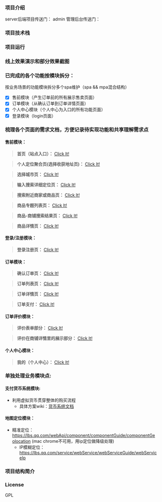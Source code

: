 
### 项目介绍

server后端项目传送门：
admin 管理后台传送门：

### 项目技术栈

### 项目运行

### 线上效果演示和部分效果截图

### 已完成的各个功能按模块拆分：
按业务场景的功能模块拆分多个spa维护（spa && mpa混合结构）
* [x] 售前模块（产生订单前的所有展示售卖页面）
* [x] 订单模块（从确认订单到订单详情页面）
* [x] 个人中心模块（个人中心为入口的所有功能页面）
* [x] 登录模块（login页面）

### 梳理各个页面的需求文档，方便记录待实现功能和共享理解需求点
#### 售前模块：
> **首页（站点入口）：**
[Click It!](https://github.com/exp-express/hi-user/wiki/%E7%AB%99%E7%82%B9%E9%A6%96%E9%A1%B5(%E5%85%A5%E5%8F%A3))

> **个人定位聚合页(选择收获地址页)：**
[Click It!](https://github.com/exp-express/hi-user/wiki/%E4%B8%AA%E4%BA%BA%E5%AE%9A%E4%BD%8D%E8%81%9A%E5%90%88%E9%A1%B5(%E9%80%89%E6%8B%A9%E6%94%B6%E8%8E%B7%E5%9C%B0%E5%9D%80%E9%A1%B5))

> **选择城市页：**
[Click It!](https://github.com/exp-express/hi-user/wiki/%E9%80%89%E6%8B%A9%E5%9F%8E%E5%B8%82%E9%A1%B5)

> **输入搜索详细定位页：**
[Click It!](https://github.com/exp-express/hi-user/wiki/%E8%BE%93%E5%85%A5%E6%90%9C%E7%B4%A2%E8%AF%A6%E7%BB%86%E5%AE%9A%E4%BD%8D%E9%A1%B5)

> **搜索附近商家或商品页：**
[Click It!](https://github.com/exp-express/hi-user/wiki/%E6%90%9C%E7%B4%A2%E9%99%84%E8%BF%91%E5%95%86%E5%AE%B6%E6%88%96%E5%95%86%E5%93%81%E9%A1%B5)

> **商品专题列表页：**
[Click It!](https://github.com/exp-express/hi-user/wiki/%E5%95%86%E5%93%81%E4%B8%93%E9%A2%98%E5%88%97%E8%A1%A8%E9%A1%B5)

> **商品-商铺搜索结果页：**
[Click It!](https://github.com/exp-express/hi-user/wiki/%E5%95%86%E5%93%81-%E5%95%86%E9%93%BA%E6%90%9C%E7%B4%A2%E7%BB%93%E6%9E%9C%E9%A1%B5)

> **商品详情页：**
[Click It!](https://github.com/exp-express/hi-user/wiki/%E5%95%86%E5%93%81%E8%AF%A6%E6%83%85%E9%A1%B5)

#### 登录/注册模块：
> **登录注册页：**
[Click It!](https://github.com/exp-express/hi-user/wiki/%E7%99%BB%E5%BD%95%E6%B3%A8%E5%86%8C%E9%A1%B5)

#### 订单模块：
> **确认订单页：**
[Click It!](https://github.com/exp-express/hi-user/wiki/%E7%A1%AE%E8%AE%A4%E8%AE%A2%E5%8D%95%E9%A1%B5)

> **订单列表页：**
[Click It!](https://github.com/exp-express/hi-user/wiki/%E8%AE%A2%E5%8D%95%E5%88%97%E8%A1%A8%E9%A1%B5)

> **订单详情页：**
[Click It!](https://github.com/exp-express/hi-user/wiki/%E8%AE%A2%E5%8D%95%E8%AF%A6%E6%83%85%E9%A1%B5)

> **订单支付：**
[Click It!](https://github.com/exp-express/hi-user/wiki/%E7%BD%91%E7%AB%99%E6%94%AF%E4%BB%98%E5%9C%BA%E6%99%AF)

#### 订单评价模块：
> **评价表单部分：**
[Click It!](https://github.com/exp-express/hi-user/wiki/%E8%AF%84%E4%BB%B7%E8%A1%A8%E5%8D%95%E9%A1%B5)

> **评价在商铺详情里的展示部分：**
[Click It!](https://github.com/exp-express/hi-user/wiki/%E8%AF%84%E4%BB%B7%E5%B1%95%E7%A4%BA%E9%A1%B5)

#### 个人中心模块：
> **我的（个人中心）：**
[Click It!](https://github.com/exp-express/hi-user/wiki/%E6%88%91%E7%9A%84%EF%BC%88%E4%B8%AA%E4%BA%BA%E4%B8%AD%E5%BF%83%EF%BC%89)

### 单独处理业务模块点:
#### 支付货币系统模块:
* 利用虚拟货币贯穿整体的购买流程
  * 具体方案wiki：[货币系统文档](https://github.com/exp-express/hi-user/wiki/%E7%BD%91%E7%AB%99%E8%B4%A7%E5%B8%81%E7%B3%BB%E7%BB%9F---%E9%A4%90%E5%B8%81)
#### 地图定位模块：
  * 精准定位：https://lbs.qq.com/webApi/component/componentGuide/componentGeolocation (mac chrome不可用，用ip定位做降级处理)
    * IP模糊定位：https://lbs.qq.com/service/webService/webServiceGuide/webServiceIp

### 项目结构简介

### License
GPL
